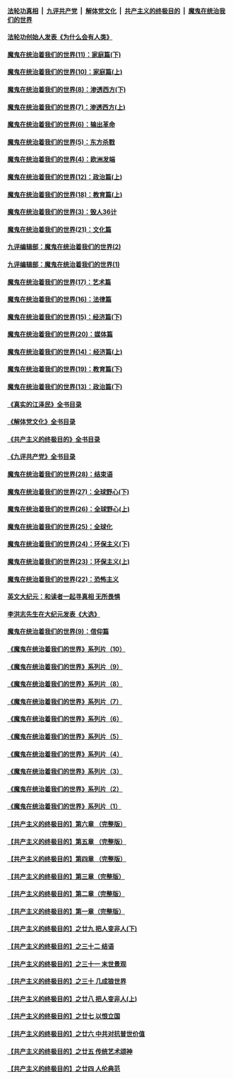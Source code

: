 ####  [法轮功真相](../../../../basic/blob/master/README.md?t=02270412) &nbsp;|&nbsp; [九评共产党](../../../../9ping.md/blob/master/README.md?t=02270412) &nbsp;|&nbsp; [解体党文化](../../../../jtdwh.md/blob/master/README.md?t=02270412)  &nbsp;|&nbsp; [共产主义的终极目的](../../../../gczydzjmd.md/blob/master/README.md?t=02270412) &nbsp;|&nbsp; [魔鬼在统治我们的世界](../../../../mgztzwmdsj.md/blob/master/README.md?t=02270412) 

#### [法轮功创始人发表《为什么会有人类》](../pages/nsc422/n13912117.md?t=02270412) 

#### [魔鬼在统治着我们的世界(11)：家庭篇(下)](../pages/nsc422/n10440961.md?t=02270412) 

#### [魔鬼在统治着我们的世界(10)：家庭篇(上)](../pages/nsc422/n10435448.md?t=02270412) 

#### [魔鬼在统治着我们的世界(8)：渗透西方(下)](../pages/nsc422/n10429603.md?t=02270412) 

#### [魔鬼在统治着我们的世界(7)：渗透西方(上)](../pages/nsc422/n10426013.md?t=02270412) 

#### [魔鬼在统治着我们的世界(6)：输出革命](../pages/nsc422/n10421536.md?t=02270412) 

#### [魔鬼在统治着我们的世界(5)：东方杀戮](../pages/nsc422/n10417707.md?t=02270412) 

#### [魔鬼在统治着我们的世界(4)：欧洲发端](../pages/nsc422/n10414890.md?t=02270412) 

#### [魔鬼在统治着我们的世界(12)：政治篇(上)](../pages/nsc422/n10444576.md?t=02270412) 

#### [魔鬼在统治着我们的世界(18)：教育篇(上)](../pages/nsc422/n10526970.md?t=02270412) 

#### [魔鬼在统治着我们的世界(3)：毁人36计](../pages/nsc422/n10411583.md?t=02270412) 

#### [魔鬼在统治着我们的世界(21)：文化篇](../pages/nsc422/n10597706.md?t=02270412) 

#### [九评编辑部：魔鬼在统治着我们的世界(2)](../pages/nsc422/n10410036.md?t=02270412) 

#### [九评编辑部：魔鬼在统治着我们的世界(1)](../pages/nsc422/n10406825.md?t=02270412) 

#### [魔鬼在统治着我们的世界(17)：艺术篇](../pages/nsc422/n10499093.md?t=02270412) 

#### [魔鬼在统治着我们的世界(16)：法律篇](../pages/nsc422/n10485969.md?t=02270412) 

#### [魔鬼在统治着我们的世界(15)：经济篇(下)](../pages/nsc422/n10469975.md?t=02270412) 

#### [魔鬼在统治着我们的世界(20)：媒体篇](../pages/nsc422/n10586579.md?t=02270412) 

#### [魔鬼在统治着我们的世界(14)：经济篇(上)](../pages/nsc422/n10457370.md?t=02270412) 

#### [魔鬼在统治着我们的世界(19)：教育篇(下)](../pages/nsc422/n10564808.md?t=02270412) 

#### [魔鬼在统治着我们的世界(13)：政治篇(下)](../pages/nsc422/n10448270.md?t=02270412) 

#### [《真实的江泽民》全书目录](../pages/nsc422/n13721399.md?t=02270412) 

#### [《解体党文化》全书目录](../pages/nsc422/n13721157.md?t=02270412) 

#### [《共产主义的终极目的》全书目录](../pages/nsc422/n13721048.md?t=02270412) 

#### [《九评共产党》全书目录](../pages/nsc422/n13708085.md?t=02270412) 

#### [魔鬼在统治着我们的世界(28)：结束语](../pages/nsc422/n10936246.md?t=02270412) 

#### [魔鬼在统治着我们的世界(27)：全球野心(下)](../pages/nsc422/n10928319.md?t=02270412) 

#### [魔鬼在统治着我们的世界(26)：全球野心(上)](../pages/nsc422/n10900318.md?t=02270412) 

#### [魔鬼在统治着我们的世界(25)：全球化](../pages/nsc422/n10788205.md?t=02270412) 

#### [魔鬼在统治着我们的世界(24)：环保主义(下)](../pages/nsc422/n10695307.md?t=02270412) 

#### [魔鬼在统治着我们的世界(23)：环保主义(上)](../pages/nsc422/n10688613.md?t=02270412) 

#### [魔鬼在统治着我们的世界(22)：恐怖主义](../pages/nsc422/n10614727.md?t=02270412) 

#### [英文大纪元：和读者一起寻真相 无所畏惧](../pages/nsc422/n12542027.md?t=02270412) 

#### [李洪志先生在大纪元发表《大选》](../pages/nsc422/n12534746.md?t=02270412) 

#### [魔鬼在统治着我们的世界(9)：信仰篇](../pages/nsc422/n10432159.md?t=02270412) 

#### [《魔鬼在统治着我们的世界》系列片（10）](../pages/nsc422/n12292670.md?t=02270412) 

#### [《魔鬼在统治着我们的世界》系列片（9）](../pages/nsc422/n12290859.md?t=02270412) 

#### [《魔鬼在统治着我们的世界》系列片（8）](../pages/nsc422/n12287445.md?t=02270412) 

#### [《魔鬼在统治着我们的世界》系列片（7）](../pages/nsc422/n12283425.md?t=02270412) 

#### [《魔鬼在统治着我们的世界》系列片（6）](../pages/nsc422/n12282314.md?t=02270412) 

#### [《魔鬼在统治着我们的世界》系列片（5）](../pages/nsc422/n12281419.md?t=02270412) 

#### [《魔鬼在统治着我们的世界》系列片（4）](../pages/nsc422/n12274024.md?t=02270412) 

#### [《魔鬼在统治着我们的世界》系列片（3）](../pages/nsc422/n12271322.md?t=02270412) 

#### [《魔鬼在统治着我们的世界》系列片（2）](../pages/nsc422/n12269049.md?t=02270412) 

#### [《魔鬼在统治着我们的世界》系列片（1）](../pages/nsc422/n12267575.md?t=02270412) 

#### [【共产主义的终极目的】第六章 （完整版）](../pages/nsc422/n11428913.md?t=02270412) 

#### [【共产主义的终极目的】第五章 （完整版）](../pages/nsc422/n11428912.md?t=02270412) 

#### [【共产主义的终极目的】第四章 （完整版）](../pages/nsc422/n11428907.md?t=02270412) 

#### [【共产主义的终极目的】第三章（完整版）](../pages/nsc422/n11428848.md?t=02270412) 

#### [【共产主义的终极目的】第二章（完整版）](../pages/nsc422/n11428831.md?t=02270412) 

#### [【共产主义的终极目的】第一章（完整版）](../pages/nsc422/n11417651.md?t=02270412) 

#### [【共产主义的终极目的】之廿九 把人变非人(下)](../pages/nsc422/n11344140.md?t=02270412) 

#### [【共产主义的终极目的】之三十二 结语](../pages/nsc422/n11360535.md?t=02270412) 

#### [【共产主义的终极目的】之三十一 末世景观](../pages/nsc422/n11351129.md?t=02270412) 

#### [【共产主义的终极目的】之三十 几成狼世界](../pages/nsc422/n11348280.md?t=02270412) 

#### [【共产主义的终极目的】之廿八 把人变非人(上)](../pages/nsc422/n11340492.md?t=02270412) 

#### [【共产主义的终极目的】之廿七 以恨立国](../pages/nsc422/n11336944.md?t=02270412) 

#### [【共产主义的终极目的】之廿六 中共对抗普世价值](../pages/nsc422/n11324785.md?t=02270412) 

#### [【共产主义的终极目的】之廿五 传统艺术颂神](../pages/nsc422/n11296396.md?t=02270412) 

#### [【共产主义的终极目的】之廿四 人伦典范](../pages/nsc422/n11296397.md?t=02270412) 

